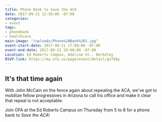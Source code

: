 ```yaml
---
title: Phone Bank to Save the ACA
date: 2017-09-21 12:56:00 -07:00
categories:
- event
tags:
- phonebank
- healthcare
main-image: "/uploads/Phone%20Bank%201.jpg"
event-start-date: 2017-09-21 17:00:00 -07:00
event-end-date: 2017-09-21 20:00:00 -07:00
Location: Ed Roberts Campus, Adeline St., Berkeley
RSVP-link: https://my.ofa.us/page/event/detail/gsfk8y
---
```


## It's that time again

With John McCain on the fence again about repealing the ACA, we've got to mobilize fellow progressives in Arizona to call his office and make it clear that repeal is not acceptable.

Join OFA at the Ed Roberts Campus on Thursday from 5 to 8 for a phone bank to *Save the ACA*!